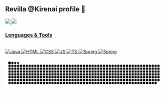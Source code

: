 ## Revilla @Kirenai profile 👋

<div>
  <a href="https://github.com/Kirenai" />
  <img height="180em" src="https://github-readme-stats.vercel.app/api?username=Kirenai&show_icons=true&theme=onedark" />
  <img height="180em" src="https://github-readme-stats.vercel.app/api/top-langs/?username=Kirenai&layout=compact&show_icons=true&theme=onedark" />
<div>
  
### Lenguages & Tools
<div>
  </br>
  <img align="center" alt="Java" height="40" width="40" src="https://cdn.jsdelivr.net/gh/devicons/devicon/icons/java/java-original.svg" />
  <img align="center" alt="HTML" height="40" width="40" src="https://cdn.jsdelivr.net/gh/devicons/devicon/icons/html5/html5-original.svg" />
  <img align="center" alt="CSS" height="40" width="40" src="https://cdn.jsdelivr.net/gh/devicons/devicon/icons/css3/css3-original.svg" />
  <img align="center" alt="JS" height="40" width="40" src="https://cdn.jsdelivr.net/gh/devicons/devicon/icons/javascript/javascript-original.svg" />
  <img align="center" alt="TS" height="40" width="40" src="https://cdn.jsdelivr.net/gh/devicons/devicon/icons/typescript/typescript-original.svg" />
  <img align="center" alt="Spring" height="40" width="40" src="https://cdn.jsdelivr.net/gh/devicons/devicon/icons/spring/spring-original.svg" />
  <img align="center" alt="Spring" height="40" width="40" src="https://cdn.jsdelivr.net/gh/devicons/devicon/icons/react/react-original.svg" />
</div>

![Snake animation](https://github.com/Kirenai/Kirenai/blob/output/github-snake-dark.svg)

